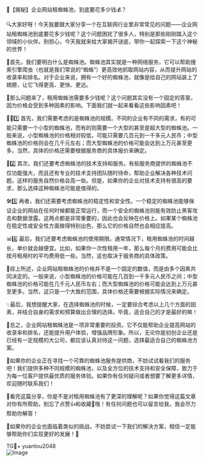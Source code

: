 🚀【揭秘】企业网站租蜘蛛池，到底要花多少钱💰？

🔍大家好呀！今天我要跟大家分享一个在互联网行业里非常常见的问题——企业网站租蜘蛛池到底要花多少钱呢？这个问题困扰了很多人，特别是那些刚刚踏入这个领域的小伙伴。别担心，今天我就来给大家揭开谜底，带你一起探索一下这个神秘的世界！

💼首先，我们要明白什么是蜘蛛池。蜘蛛池其实就是一种网络服务，它可以帮助搜索引擎爬虫（也就是我们常说的“蜘蛛”）更高效地抓取网站内容，从而提升网站的收录率和排名。对于企业来说，拥有一个好的蜘蛛池，就像是给自己的网站装上了翅膀，让它飞得更高、更快、更远。

💸那么问题来了，租用蜘蛛池需要多少钱呢？这个问题其实没有一个固定的答案，因为价格会受到多种因素的影响。下面我们就一起来看看这些影响因素吧！

👩‍💻1️⃣ 首先，我们需要考虑的是蜘蛛池的规模。不同的企业有不同的需求，有的可能只需要一个小型的蜘蛛池，而有的则需要一个大型的甚至是超大型的蜘蛛池。一般来说，小型蜘蛛池的价格相对较低，可能只需要几百元到一千多元人民币；中型蜘蛛池的价格则会在几千元左右；而大型蜘蛛池的价格可能会达到上万元甚至更多。当然，具体的价格还需要根据服务商的具体报价来确定。

🔧2️⃣ 其次，我们还要考虑蜘蛛池的技术支持和服务。有些服务商提供的蜘蛛池不仅功能强大，而且还有专业的技术支持团队随时待命，帮助企业解决各种技术问题。这样的服务自然价格会高一些。但是，如果你的企业对技术支持有很高的要求，那么选择这种蜘蛛池可能是值得的。

🛠️3️⃣ 再者，我们还需要考虑蜘蛛池的稳定性和安全性。一个稳定的蜘蛛池能够保证企业的网站在任何时候都能正常运行，而一个安全的蜘蛛池则能有效防止黑客攻击和数据泄露。这两点都是非常重要的，因此也会反映在价格上。如果某个蜘蛛池在稳定性或安全性方面做得特别出色，那么它的价格自然也会相应提高。

📊4️⃣ 最后，我们还要考虑蜘蛛池的使用期限。通常情况下，租用蜘蛛池的时间越长，单价就会越便宜。比如，如果你一次性租用一年，那么每个月的费用可能会比按月租用时的平均费用低一些。当然，这也取决于服务商的具体政策。

🌈综上所述，企业网站租蜘蛛池的价格并不是一个固定的数值，而是由多个因素共同决定的。一般来说，小型蜘蛛池的价格可能在几百到一千多元人民币之间；中型蜘蛛池的价格可能在几千元人民币左右；而大型蜘蛛池的价格可能会达到上万元甚至更多。当然，这只是一个大致的范围，具体价格还需要根据实际情况来确定。

💡最后，我想提醒大家，在选择蜘蛛池的时候，一定要综合考虑以上几个方面的因素，并结合自身的需求和预算做出合理的选择。毕竟，适合自己的才是最好的嘛！

🎯总之，企业网站租蜘蛛池是一项非常重要的投资。它不仅能帮助企业提高网站的收录率和排名，还能提升用户体验，增强品牌形象。所以，无论你是初创企业还是已经有一定规模的大公司，都应该认真对待这一问题，选择最适合自己的蜘蛛池方案。

💼如果你的企业正在寻找一个可靠的蜘蛛池服务提供商，不妨试试看我们的服务吧！我们提供多种不同规模的蜘蛛池，以及全方位的技术支持和安全保障，致力于为每一位客户提供最优质的服务体验。如果你有任何疑问或者想要了解更多详情，欢迎随时联系我们！

👀看完这篇分享，你是不是对租用蜘蛛池有了更深的理解呢？如果你觉得这篇文章对你有所帮助，别忘了点赞👍和收藏🌟哦！有任何问题也可以留言给我，我会尽力帮助你解答！

💼如果你的企业也面临着类似的挑战，不妨尝试一下我们的解决方案，相信一定能够帮助你们实现更好的发展！🚀

TG💪+ yuantou2048  
![Image](https://github.com/user-attachments/assets/42a5a4a5-fea9-4a1d-8aa0-73e57e430cca)
